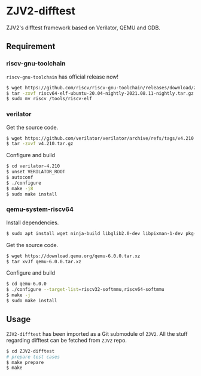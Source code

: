 # ZJV2-difftest

ZJV2's difftest framework based on Verilator, QEMU and GDB.


## Requirement

### riscv-gnu-toolchain

`riscv-gnu-toolchain` has official release now!

```bash
$ wget https://github.com/riscv/riscv-gnu-toolchain/releases/download/2021.08.11/riscv64-elf-ubuntu-20.04-nightly-2021.08.11-nightly.tar.gz
$ tar -zxvf riscv64-elf-ubuntu-20.04-nightly-2021.08.11-nightly.tar.gz
$ sudo mv riscv /tools/riscv-elf
```



### verilator

Get the source code.

```bash
$ wget https://github.com/verilator/verilator/archive/refs/tags/v4.210.tar.gz
$ tar -zxvf v4.210.tar.gz
```

Configure and build

```bash
$ cd verilator-4.210
$ unset VERILATOR_ROOT
$ autoconf
$ ./configure
$ make -j8
$ sudo make install
```


### qemu-system-riscv64

Install dependencies.

```bash
$ sudo apt install wget ninja-build libglib2.0-dev libpixman-1-dev pkg-config
```

Get the source code.

```bash
$ wget https://download.qemu.org/qemu-6.0.0.tar.xz
$ tar xvJf qemu-6.0.0.tar.xz
```

Configure and build

```bash
$ cd qemu-6.0.0
$ ./configure --target-list=riscv32-softmmu,riscv64-softmmu
$ make -j
$ sudo make install
```


## Usage

`ZJV2-difftest` has been imported as a Git submodule of `ZJV2`. All the stuff regarding difftest can be fetched from `ZJV2` repo.


```bash
$ cd ZJV2-difftest
# prepare test cases
$ make prepare
$ make
```


